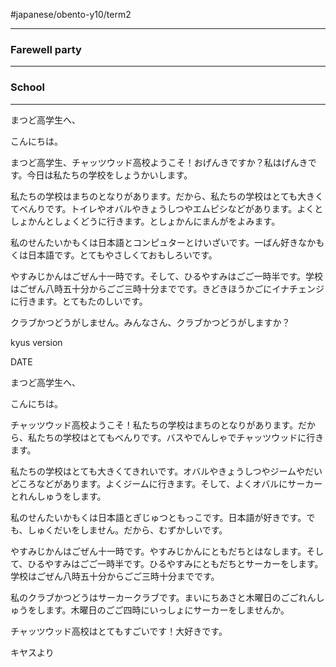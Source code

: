  #japanese/obento-y10/term2

---

### Farewell party
---


### School
---
まつど高学生へ、

こんにちは。

まつど高学生、チャッツウッド高校ようこそ！おげんきですか？私はげんきです。今日は私たちの学校をしょうかいします。

私たちの学校はまちのとなりがあります。だから、私たちの学校はとても大きくてべんりです。トイレやオバルやきょうしつやエムピシなどがあります。よくとしょかんとしょくどうに行きます。としょかんにまんがをよみます。

私のせんたいかもくは日本語とコンピュターとけいざいです。一ばん好きなかもくは日本語です。とてもやさしくておもしろいです。

やすみじかんはごぜん十一時です。そして、ひるやすみはごご一時半です。学校はごぜん八時五十分からごご三時十分までです。きどきほうかごにイナチェンジに行きます。とてもたのしいです。

クラブかつどうがしません。みんなさん、クラブかつどうがしますか？

kyus version


DATE

まつど高学生へ、

こんにちは。


チャッツウッド高校ようこそ！私たちの学校はまちのとなりがあります。だから、私たちの学校はとてもべんりです。バスやでんしゃでチャッツウッドに行きます。

私たちの学校はとても大きくてきれいです。オバルやきょうしつやジームやだいどころなどがあります。よくジームに行きます。そして、よくオバルにサーカーとれんしゅうをします。

私のせんたいかもくは日本語とぎじゅつともっこです。日本語が好きです。でも、しゅくだいをしません。だから、むずかしいです。

やすみじかんはごぜん十一時です。やすみじかんにともだちとはなします。そして、ひるやすみはごご一時半です。ひるやすみにともだちとサーカーをします。学校はごぜん八時五十分からごご三時十分までです。

私のクラブかつどうはサーカークラブです。まいにちあさと木曜日のごごれんしゅうをします。木曜日のごご四時にいっしょにサーカーをしませんか。


チャッツウッド高校はとてもすごいです！大好きです。

キヤスより
